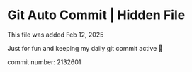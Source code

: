 # Git Auto Commit | Hidden File

This file was added Feb 12, 2025

Just for fun and keeping my daily git commit active 🤪

commit number: 2132601
